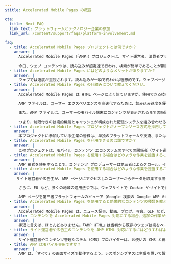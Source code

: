 ```yaml
---
$title: Accelerated Mobile Pages の概要

cta:
  title: Next FAQ
  link_text: プラットフォームとテクノロジー企業の参加
  link_url: /content/support/faqs/platform-involvement.md

faq:
  - title: Accelerated Mobile Pages プロジェクトとは何ですか？
    answer: |
      Accelerated Mobile Pages（「AMP」）プロジェクトは、サイト運営者、消費者プラットフォーム、クリエイター、ユーザーなど、あらゆる立場からモバイル コンテンツ エコシステム全体を改善する必要がある、というサイト運営者とテクノロジー企業の間で交わされた議論から生まれたオープンソース プロジェクトです。

      今日、ウェブ コンテンツは、読み込みが超高速で行われ、検索が簡単であることが期待されています。しかし実際は、読み込みに数秒かかるコンテンツや、読み込みが遅いためにユーザーが閲覧を途中でやめてしまい、完全に読み込まれることさえないコンテンツも存在するのが実情です。Accelerated Mobile Pages は、読み込みがほぼ一瞬で完了するように設計されたウェブページであり、誰にとっても利用しやすいモバイルウェブの実現に向けた一歩です。
  - title: Accelerated Mobile Pages にはどのようなメリットがありますか？
    answer: |
      ウェブでは速度が重視されます。読み込みが一瞬で終われば理想的です。ウェブページの読み込みが遅いほど、直帰率が高くなるという調査結果もあります。AMP 形式を使用してコンテンツをすばやく読み込むことで、サイトやページの魅力をさらに高めることができます。一方、AMP の利点は速度やパフォーマンスだけにとどまりません。オープンウェブでは今後、さまざまなプラットフォームやアプリで、場所を問わず、ウェブ コンテンツが瞬時に表示されるようになるでしょう。そうすれば、広告や定期購入などを通じて収益拡大につなげることもできます。その可能性をサイト運営者の皆様に活かしていただけるよう、普及活動をさらに推進したいと考えています。
  - title: Accelerated Mobile Pages の仕組みについて教えてください。
    answer: |
      Accelerated Mobile Pages は HTML ページによく似ていますが、使用できる技術的機能が制限されています。この一連の機能は、オープンソースの AMP 仕様で定義されており、この仕様に準拠するものです。あらゆるウェブページと同様に、Accelerated Mobile Pages は最新のブラウザまたはアプリのウェブビューで読み込むことができます。

      AMP ファイルは、ユーザー エクスペリエンスを高速化するために、読み込み速度を優先するさまざまな技術や構造化手法を活用しています。AMP のデベロッパーは、充実したウェブ コンポーネント ライブラリを利用できます。動画やソーシャル投稿などのリッチメディア オブジェクトを埋め込んだり、広告を表示したり、分析結果を収集したりできるウェブ コンポーネントが用意されていて、その種類は現在も増え続けています。AMP の目標は、ウェブ コンテンツのデザインを均質化することではなく、ウェブページの読み込みを高速化する一般的な技術を確立することです。

      また、AMP ファイルは、ユーザーのモバイル端末にコンテンツが表示されるまでの時間を短縮するため、クラウドにキャッシュできるようになっています。コンテンツ プロデューサーは、AMP 形式を使用することで、第三者によるキャッシュが可能な AMP ファイルでコンテンツを作成できるのです。このようなフレームワークの下では、コンテンツは従来どおりにサイト運営者の管理下に置かれますが、プラットフォーム側でのキャッシュまたはミラーリングを容易にすることで、快適な速度でユーザーに表示できるようになります。Google はすでにどなたでも無償で利用できるキャッシュを提供していますが、AMP はすべて [Google AMP キャッシュ](https://developers.google.com/amp/cache/)によってキャッシュされることになります。Google 以外の企業が独自の AMP キャッシュを構築することも可能です。

      つまり、制限付きの技術的機能とキャッシュが構成された配信システムを組み合わせることにより、ページの表示速度の向上と、サイト運営者によるユーザー開発の推進につなげることが AMP の目標です。
  - title: Accelerated Mobile Pages プロジェクトがオープンソース方式を採用しているのはなぜですか？
    answer: |
      本プロジェクトに参加している企業の皆様は、単独のプラットフォームや技術、またはサイト運営者だけを対象にするのではなく、すべての環境にとってモバイルウェブがもっと利用しやすくなるようにすることを目指しています。プロジェクトをオープンソースにすることで、モバイルウェブの高速化のためのアイデアやコードをさまざまな人に共有、提供していただくことができます。AMP プロジェクトの旅はまだ始まったばかりです。他のサイト運営者様やテクノロジー企業の皆様にもご参加いただけることを願っています。
  - title: Accelerated Mobile Pages を利用できるのは誰ですか？
    answer: |
      このプロジェクトは、モバイル コンテンツ エコシステムのすべての関係者（サイト運営者、消費者プラットフォーム、広告主、クリエイター）に門戸を開いています。AMP を使用している企業やサイトについては、[AMP 採用企業のページ](/ja/support/faqs/supported-platforms.html)でご確認いただけます。
  - title: Accelerated Mobile Pages を使用する場合はどのような作業を担当することになりますか？
    answer: |
      AMP 形式を使用することで、コンテンツ プロデューサーは第三者によるクロール、インデックス登録と表示（ロボット排除プロトコルに準拠）、キャッシュが可能な AMP ファイルでコンテンツを作成できるようになります。
  - title: Accelerated Mobile Pages を使用する場合はどのような作業を担当することになりますか？
    answer: |
     サイト運営者や広告主が、AMP ページにアクセスしたユーザーからデータを収集する場合、こうしたデータ収集にはそのサイト運営者または広告主のプライバシー ポリシーが適用されます。このプライバシー ポリシーの開示はサイト運営者または広告主の責任となります。AMP ページそれぞれにプライバシー ポリシーへのリンクを含めることをおすすめします。

      さらに、EU など、多くの地域の適用法令では、ウェブサイトで Cookie やサイトで使用するその他の形式のローカル ストレージ（AMP ページを含む）に関する情報をユーザーに提供することが要求されています。また多くの場合、この法令では、ウェブサイトで同意を得ることも要求されています。Cookie の使用に応じて、どのような種類の通知が適切であるかを判断するのは、ウェブサイトの責任となります。Cookie に関する通知を生成するためのその他の情報やツールについては、www.cookiechoices.org をご覧ください。なお、AMP コンポーネント [amp-user-notification](/ja/docs/reference/components/amp-user-notification.html) で、非表示に切り替えることが可能な通知をユーザーに表示する方法を指定します。

      AMP ページを第三者プラットフォームのビューア（Google 検索の Google AMP Viewer など）内に表示する場合は、そのビューアがハイブリッド環境となり、そこで AMP ページと第三者プラットフォームがそれぞれユーザーに関するデータを収集する可能性があります。このような場合、それぞれの当事者によるデータ収集には、その当事者のプライバシー ポリシーが適用されます（つまり、ハイブリッド ビューア環境では、AMP ページで収集されたデータにはその AMP ページのプライバシー ポリシーが適用され、第三者プラットフォームで収集されたデータにはそのプラットフォームのプライバシー ポリシーが適用されます）。プライバシー ポリシーの開示と関連するデータ法令の遵守（Cookie の使用に関連する欧州の法令など）は、それぞれの当事者の責任となります。
  - title: Accelerated Mobile Pages を使用すると効果的なコンテンツの種類を教えてください。
    answer: |
      Accelerated Mobile Pages は、ニュース記事、動画、ブログ、写真、GIF など、公開されるすべてのコンテンツに効果を発揮できるようにすることを目指しています。
  - title: コンテンツを Accelerated Mobile Pages 対応にする場合、追加の作業が発生することはありませんか？
    answer: |
      手短に言えば、ほとんどありません。「AMP HTML」は当初から既存のウェブ技術をベースにして作成されているため、コンテンツの開発プロセスはサイト運営者や広告主が現在すでに使用している方法とほぼ同じです。[AMP HTML 仕様](/ja/docs/reference/spec.html)について詳しくは、GitHub をご覧ください。現在のプロセスに慣れているサイト運営者や広告主であれば、すぐに習得することができるでしょう 。
  - title: サイト運営者や広告主のコンテンツを AMP HTML 対応にするにはどうすればよいですか？
    answer: |
      サイト運営者やコンテンツ管理システム（CMS）プロバイダーは、お使いの CMS と統合して AMP コンテンツを作成することができます。Automattic ではすでに [WordPress AMP プラグイン](https://wordpress.org/plugins/amp/)を公開しています。私たちは、すべてのコンテンツ管理システムが AMP HTML ページ対応となることを期待しています。
  - title: AMP はモバイル専用ですか？
    answer: |
      AMP は、「すべて」の画面サイズで動作するよう、レスポンシブネスに主眼を置いて設計されていますが、第三者プラットフォームの機能の中には、Google のトップニュース カルーセルなど、モバイルの操作性のみを対象に設計されているものもあります。AMP をどのように使用するかについては、第三者プラットフォームにご確認ください。モバイル向けとデスクトップ向けの AMP ページについて詳しくは、Paul Bakaus のブログ投稿（[About that ‘mobile’ in Accelerated Mobile Pages](https://paulbakaus.com/2016/07/01/about-that-mobile-in-accelerated-mobile-pages/)）をご覧ください。
---
```


